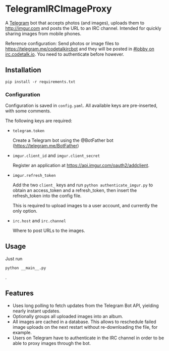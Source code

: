 # TelegramIRCImageProxy

A [Telegram](http://telegram.me/) bot 
that accepts photos (and images), 
uploads them to <http://imgur.com>
and posts the URL to an IRC channel.
Intended for quickly sharing images from mobile phones.

Reference configuration: 
Send photos or image files to https://telegram.me/codetalkircbot
and they will be posted 
in [#lobby on irc.codetalk.io](irc://irc.codetalk.io/lobby).
You need to authenticate before however.


## Installation

```
pip install -r requirements.txt
```

### Configuration

Configuration is saved in `config.yaml`.
All available keys are pre-inserted, with some comments.

The following keys are required:

- `telegram.token`

  Create a Telegram bot 
  using the @BotFather bot (https://telegram.me/BotFather)

- `imgur.client_id` and `imgur.client_secret`

  Register an application 
  at https://api.imgur.com/oauth2/addclient.

- `imgur.refresh_token`
  
  Add the two `client_` keys 
  and run `python authenticate_imgur.py` 
  to obtain an access_token 
  and a refresh_token, 
  then insert the refresh_token into the config file.

  This is required to upload images to a user account, 
  and currently the only option.

- `irc.host` and `irc.channel`
 
  Where to post URLs to the images.


## Usage

Just run
```
python __main__.py
```
.


## Features

- Uses long polling to fetch updates from the Telegram Bot API, 
  yielding nearly instant updates.
- Optionally groups all uploaded images into an album.
- All images are cached in a database. 
  This allows to reschedule failed image uploads 
  on the next restart 
  without re-downloading the file,
  for example.
- Users on Telegram have to authenticate in the IRC channel
  in order to be able to proxy images through the bot.
